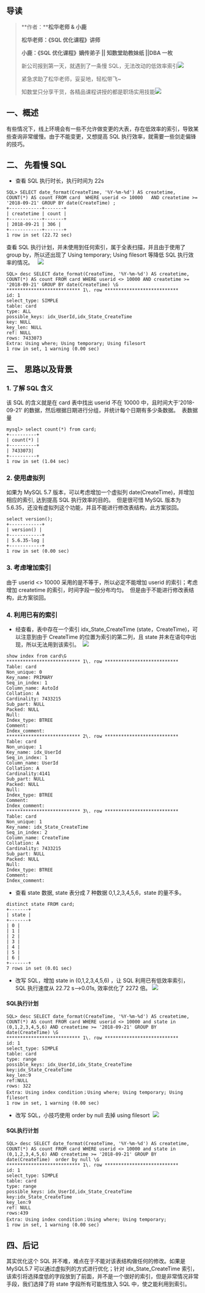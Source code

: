 ## **导读**

> **作者：****松华老师 & 小鹿**
> 
> ****松华老师：《SQL 优化课程》讲师****
> 
> **小鹿：《**SQL 优化课程**》嫡传弟子 || **知数堂助教妹纸 |**|DBA 一枚** 
> 
> 新公司报到第一天，就遇到了一条慢 SQL，无法改动的低效率索引![](https://res.wx.qq.com/mpres/htmledition/images/icon/common/emotion_panel/emoji_ios/u1F602.png)
> 
> 紧急求助了松华老师，妥妥地，轻松带飞~
> 
> 知数堂只分享干货，各精品课程讲授的都是职场实用技能![](https://res.wx.qq.com/mpres/htmledition/images/icon/common/emotion_panel/smiley/smiley_4.png)

## 一、概述

有些情况下，线上环境会有一些不允许做变更的大表，存在低效率的索引，导致某些查询非常缓慢。由于不能变更，又想提高 SQL 执行效率，就需要一些剑走偏锋的技巧。

## 二、 先看慢 SQL

*   查看 SQL 执行时长，执行时间为 22s
```
SQL> SELECT date_format(CreateTime, '%Y-%m-%d') AS createtime, COUNT(*) AS count FROM card  WHERE userid <> 10000   AND createtime >= '2018-09-21' GROUP BY date(CreateTime) ;
+------------+-------+
| createtime | count |
+------------+-------+
| 2018-09-21 | 306 |
+------------+-------+
1 row in set (22.72 sec)
```
查看 SQL 执行计划，并未使用到任何索引，属于全表扫描，并且由于使用了 group by，所以还出现了 Using temporary; Using filesort 等降低 SQL 执行效率的情况。 
​    ![](https://mmbiz.qpic.cn/mmbiz_png/7h4icJ4icsJBjkXtNzfFfN6A52vzbdCkwdWnBXIiaGI26WTwBuEeHXsEomFkWgxA2LXljia5g9nTATLLaqszAujFpQ/640?wx_fmt=png)

```
SQL> desc SELECT date_format(CreateTime, '%Y-%m-%d') AS createtime, COUNT(*) AS count FROM card WHERE userid <> 10000 AND createtime >= '2018-09-21' GROUP BY date(CreateTime) \G
*************************** 1\. row ***************************
id: 1
select_type: SIMPLE
table: card
type: ALL
possible_keys: idx_UserId,idx_State_CreateTime
key: NULL
key_len: NULL
ref: NULL
rows: 7433073
Extra: Using where; Using temporary; Using filesort
1 row in set, 1 warning (0.00 sec)
```
## 三、 思路以及背景

### 1\. 了解 SQL 含义

该 SQL 的含义就是在 card 表中找出 userid 不在 10000 中，且时间大于'2018-09-21' 的数据，然后根据日期进行分组，并统计每个日期有多少条数据。 
表数据量
```
mysql> select count(*) from card;
+----------+
| count(*) |
+----------+
| 7433073|
+----------+
1 row in set (1.04 sec)
```
### 2\. 使用虚拟列

如果为 MySQL 5.7 版本，可以考虑增加一个虚拟列 date(CreateTime)，并增加相应的索引, 达到提高 SQL 执行效率的目的。 
但是很可惜 MySQL 版本为 5.6.35，还没有虚拟列这个功能，并且不能进行修改表结构，此方案驳回。
```
select version();
+------------+
| version() |
+------------+
| 5.6.35-log |
+------------+
1 row in set (0.00 sec)
```
### 3\. 考虑增加索引

由于 userid <> 10000 采用的是不等于，所以必定不能增加 userid 的索引；考虑增加 createtime 的索引，时间字段一般分布均匀。 
但是由于不能进行修改表结构，此方案驳回。

### 4\. 利用已有的索引

*   经查看，表中存在一个索引 idx_State_CreateTime (state，CreateTime)，可以注意到由于 CreateTime 的位置为索引的第二列，且 state 并未在语句中出现，所以无法用到该索引。 
    ![](https://mmbiz.qpic.cn/mmbiz_png/7h4icJ4icsJBjkXtNzfFfN6A52vzbdCkwdTZbCOFiaXgSpPUBXI8FVPkg2C3axLibA7Vby7arOb4mf1f9U2HJRuC1Q/640?wx_fmt=png)

```
show index from card\G
*************************** 1\. row ***************************
Table: card
Non_unique: 0
Key_name: PRIMARY
Seq_in_index: 1
Column_name: AutoId
Collation: A
Cardinality: 7433215
Sub_part: NULL
Packed: NULL
Null:
Index_type: BTREE
Comment:
Index_comment:
*************************** 2\. row ***************************
Table: card
Non_unique: 1
Key_name: idx_UserId
Seq_in_index: 1
Column_name: UserId
Collation: A
Cardinality:4141
Sub_part: NULL
Packed: NULL
Null:
Index_type: BTREE
Comment:
Index_comment:
*************************** 3\. row ***************************
Table: card
Non_unique: 1
Key_name: idx_State_CreateTime
Seq_in_index: 2
Column_name: CreateTime
Collation: A
Cardinality: 7433215
Sub_part: NULL
Packed: NULL
Null:
Index_type: BTREE
Comment:
Index_comment:
```
*   查看 state 数据, state 表分成 7 种数据 0,1,2,3,4,5,6，state 的量不多。

```
distinct state FROM card;
+-------+
| state |
+-------+
| 0 |
| 1 |
| 2 |
| 3 |
| 4 |
| 5 |
| 6 |
+-------+
7 rows in set (0.01 sec)
```

* 改写 SQL，增加 state in (0,1,2,3,4,5,6) ，让 SQL 利用已有低效率索引，SQL 执行速度从 22.72 s-->0.01s, 效率优化了 2272 倍。
  ![](https://mmbiz.qpic.cn/mmbiz_png/7h4icJ4icsJBjkXtNzfFfN6A52vzbdCkwd9Umxm68ovu14RcTy1RKhmX7nricAmmRticPGuS1JeZK8jabm8dGy98CQ/640?wx_fmt=png)

#### SQL执行计划

```
SQL> desc SELECT date_format(CreateTime, '%Y-%m-%d') AS createtime, COUNT(*) AS count FROM card WHERE userid <> 10000 and state in (0,1,2,3,4,5,6) AND createtime >= '2018-09-21' GROUP BY date(CreateTime) \G
*************************** 1\. row ***************************
id: 1
select_type: SIMPLE
table: card
type: range
possible_keys: idx_UserId,idx_State_CreateTime
key:idx_State_CreateTime
key_len:9
ref:NULL
rows: 322
Extra: Using index condition；Using where; Using temporary; Using filesort
1 row in set, 1 warning (0.00 sec)
```

*   改写 SQL，小技巧使用 order by null 去掉 using filesort 
    ![](https://mmbiz.qpic.cn/mmbiz_png/7h4icJ4icsJBjkXtNzfFfN6A52vzbdCkwdXb1aZibD6AJmUWw1KlSSfIQZkhfql0iaT7k3RZ0anKR97XXEXOZbTW8A/640?wx_fmt=png)

#### SQL执行计划
```
SQL> desc SELECT date_format(CreateTime, '%Y-%m-%d') AS createtime, COUNT(*) AS count FROM card WHERE userid <> 10000 and state in (0,1,2,3,4,5,6) AND createtime >= '2018-09-21' GROUP BY date(CreateTime)  order by null \G
*************************** 1\. row ***************************
id: 1
select_type: SIMPLE
table: card
type: range
possible_keys: idx_UserId,idx_State_CreateTime
key:idx_State_CreateTime
key_len:9
ref: NULL
rows:439
Extra: Using index condition；Using where; Using temporary;
1 row in set, 1 warning (0.00 sec)
```

## 四、后记

其实优化这个 SQL 并不难，难点在于不能对该表结构做任何的修改。如果是 MySQL5.7 可以通过虚拟列的方式进行优化；针对 idx_State_CreateTime 索引，该索引将选择度低的字段放到了前面，并不是一个很好的索引，但是非常情况非常手段，我们选择了将 state 字段所有可能性放入 SQL 中，使之能利用到索引。 